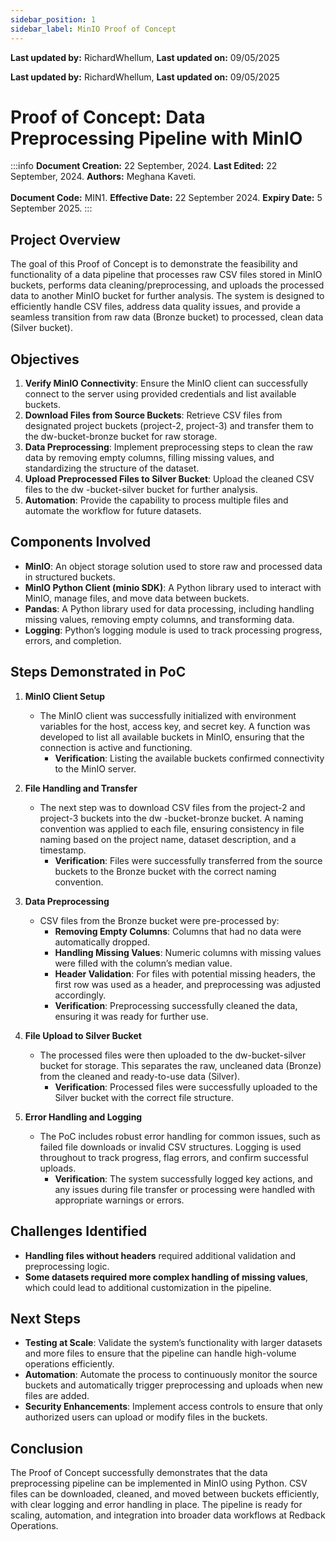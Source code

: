 ```yaml
---
sidebar_position: 1
sidebar_label: MinIO Proof of Concept
---
```


**Last updated by:** RichardWhellum, **Last updated on:** 09/05/2025


**Last updated by:** RichardWhellum, **Last updated on:** 09/05/2025


# Proof of Concept: Data Preprocessing Pipeline with MinIO

:::info
**Document Creation:** 22 September, 2024. **Last Edited:** 22 September, 2024. **Authors:** Meghana Kaveti.
<br></br> **Document Code:** MIN1. **Effective Date:** 22 September 2024. **Expiry Date:** 5 September 2025.
:::

## Project Overview
The goal of this Proof of Concept is to demonstrate the feasibility and functionality of a data 
pipeline that processes raw CSV files stored in MinIO buckets, performs data 
cleaning/preprocessing, and uploads the processed data to another MinIO bucket for further 
analysis. The system is designed to efficiently handle CSV files, address data quality issues, and 
provide a seamless transition from raw data (Bronze bucket) to processed, clean data (Silver 
bucket).

## Objectives
1. **Verify MinIO Connectivity**: Ensure the MinIO client can successfully connect to the 
server using provided credentials and list available buckets.
2. **Download Files from Source Buckets**: Retrieve CSV files from designated project 
buckets (project-2, project-3) and transfer them to the dw-bucket-bronze bucket for raw 
storage.
3. **Data Preprocessing**: Implement preprocessing steps to clean the raw data by removing 
empty columns, filling missing values, and standardizing the structure of the dataset.
4. **Upload Preprocessed Files to Silver Bucket**: Upload the cleaned CSV files to the dw
-bucket-silver bucket for further analysis.
5. **Automation**: Provide the capability to process multiple files and automate the workflow 
for future datasets.

## Components Involved
- **MinIO**: An object storage solution used to store raw and processed data in structured 
buckets.
- **MinIO Python Client (minio SDK)**: A Python library used to interact with MinIO, manage 
files, and move data between buckets.
- **Pandas**: A Python library used for data processing, including handling missing values, 
removing empty columns, and transforming data.
- **Logging**: Python’s logging module is used to track processing progress, errors, and 
completion.

## Steps Demonstrated in PoC
1. **MinIO Client Setup**
   - The MinIO client was successfully initialized with environment variables for the host, access 
     key, and secret key. A function was developed to list all available buckets in MinIO, ensuring that 
     the connection is active and functioning.
     - **Verification**: Listing the available buckets confirmed connectivity to the MinIO server.

2. **File Handling and Transfer**
   - The next step was to download CSV files from the project-2 and project-3 buckets into the dw
     -bucket-bronze bucket. A naming convention was applied to each file, ensuring consistency in 
     file naming based on the project name, dataset description, and a timestamp.
     - **Verification**: Files were successfully transferred from the source buckets to the Bronze 
       bucket with the correct naming convention.

3. **Data Preprocessing**
   - CSV files from the Bronze bucket were pre-processed by:
     - **Removing Empty Columns**: Columns that had no data were automatically dropped.
     - **Handling Missing Values**: Numeric columns with missing values were filled with the 
       column’s median value.
     - **Header Validation**: For files with potential missing headers, the first row was used as a 
       header, and preprocessing was adjusted accordingly.
     - **Verification**: Preprocessing successfully cleaned the data, ensuring it was ready for 
       further use.

4. **File Upload to Silver Bucket**
   - The processed files were then uploaded to the dw-bucket-silver bucket for storage. This 
     separates the raw, uncleaned data (Bronze) from the cleaned and ready-to-use data (Silver).
     - **Verification**: Processed files were successfully uploaded to the Silver bucket with the 
       correct file structure.

5. **Error Handling and Logging**
   - The PoC includes robust error handling for common issues, such as failed file downloads or 
     invalid CSV structures. Logging is used throughout to track progress, flag errors, and confirm 
     successful uploads.
     - **Verification**: The system successfully logged key actions, and any issues during file 
       transfer or processing were handled with appropriate warnings or errors.

## Challenges Identified
- **Handling files without headers** required additional validation and preprocessing logic.
- **Some datasets required more complex handling of missing values**, which could lead to 
  additional customization in the pipeline.

## Next Steps
- **Testing at Scale**: Validate the system’s functionality with larger datasets and more files 
  to ensure that the pipeline can handle high-volume operations efficiently.
- **Automation**: Automate the process to continuously monitor the source buckets and 
  automatically trigger preprocessing and uploads when new files are added.
- **Security Enhancements**: Implement access controls to ensure that only authorized 
  users can upload or modify files in the buckets.

## Conclusion
The Proof of Concept successfully demonstrates that the data preprocessing pipeline can be 
implemented in MinIO using Python. CSV files can be downloaded, cleaned, and moved 
between buckets efficiently, with clear logging and error handling in place. The pipeline is ready 
for scaling, automation, and integration into broader data workflows at Redback Operations.
